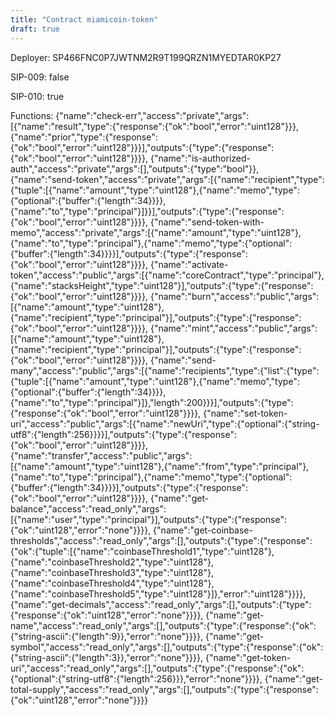```yaml
---
title: "Contract miamicoin-token"
draft: true
---
```

Deployer: SP466FNC0P7JWTNM2R9T199QRZN1MYEDTAR0KP27

SIP-009: false

SIP-010: true

Functions:
{"name":"check-err","access":"private","args":[{"name":"result","type":{"response":{"ok":"bool","error":"uint128"}}},{"name":"prior","type":{"response":{"ok":"bool","error":"uint128"}}}],"outputs":{"type":{"response":{"ok":"bool","error":"uint128"}}}}, {"name":"is-authorized-auth","access":"private","args":[],"outputs":{"type":"bool"}}, {"name":"send-token","access":"private","args":[{"name":"recipient","type":{"tuple":[{"name":"amount","type":"uint128"},{"name":"memo","type":{"optional":{"buffer":{"length":34}}}},{"name":"to","type":"principal"}]}}],"outputs":{"type":{"response":{"ok":"bool","error":"uint128"}}}}, {"name":"send-token-with-memo","access":"private","args":[{"name":"amount","type":"uint128"},{"name":"to","type":"principal"},{"name":"memo","type":{"optional":{"buffer":{"length":34}}}}],"outputs":{"type":{"response":{"ok":"bool","error":"uint128"}}}}, {"name":"activate-token","access":"public","args":[{"name":"coreContract","type":"principal"},{"name":"stacksHeight","type":"uint128"}],"outputs":{"type":{"response":{"ok":"bool","error":"uint128"}}}}, {"name":"burn","access":"public","args":[{"name":"amount","type":"uint128"},{"name":"recipient","type":"principal"}],"outputs":{"type":{"response":{"ok":"bool","error":"uint128"}}}}, {"name":"mint","access":"public","args":[{"name":"amount","type":"uint128"},{"name":"recipient","type":"principal"}],"outputs":{"type":{"response":{"ok":"bool","error":"uint128"}}}}, {"name":"send-many","access":"public","args":[{"name":"recipients","type":{"list":{"type":{"tuple":[{"name":"amount","type":"uint128"},{"name":"memo","type":{"optional":{"buffer":{"length":34}}}},{"name":"to","type":"principal"}]},"length":200}}}],"outputs":{"type":{"response":{"ok":"bool","error":"uint128"}}}}, {"name":"set-token-uri","access":"public","args":[{"name":"newUri","type":{"optional":{"string-utf8":{"length":256}}}}],"outputs":{"type":{"response":{"ok":"bool","error":"uint128"}}}}, {"name":"transfer","access":"public","args":[{"name":"amount","type":"uint128"},{"name":"from","type":"principal"},{"name":"to","type":"principal"},{"name":"memo","type":{"optional":{"buffer":{"length":34}}}}],"outputs":{"type":{"response":{"ok":"bool","error":"uint128"}}}}, {"name":"get-balance","access":"read_only","args":[{"name":"user","type":"principal"}],"outputs":{"type":{"response":{"ok":"uint128","error":"none"}}}}, {"name":"get-coinbase-thresholds","access":"read_only","args":[],"outputs":{"type":{"response":{"ok":{"tuple":[{"name":"coinbaseThreshold1","type":"uint128"},{"name":"coinbaseThreshold2","type":"uint128"},{"name":"coinbaseThreshold3","type":"uint128"},{"name":"coinbaseThreshold4","type":"uint128"},{"name":"coinbaseThreshold5","type":"uint128"}]},"error":"uint128"}}}}, {"name":"get-decimals","access":"read_only","args":[],"outputs":{"type":{"response":{"ok":"uint128","error":"none"}}}}, {"name":"get-name","access":"read_only","args":[],"outputs":{"type":{"response":{"ok":{"string-ascii":{"length":9}},"error":"none"}}}}, {"name":"get-symbol","access":"read_only","args":[],"outputs":{"type":{"response":{"ok":{"string-ascii":{"length":3}},"error":"none"}}}}, {"name":"get-token-uri","access":"read_only","args":[],"outputs":{"type":{"response":{"ok":{"optional":{"string-utf8":{"length":256}}},"error":"none"}}}}, {"name":"get-total-supply","access":"read_only","args":[],"outputs":{"type":{"response":{"ok":"uint128","error":"none"}}}}
